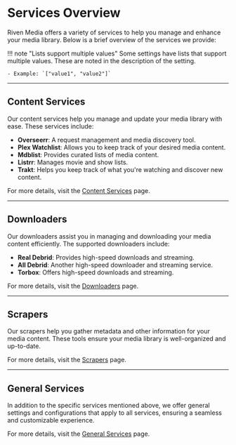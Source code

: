 # Services Overview

Riven Media offers a variety of services to help you manage and enhance your media library. Below is a brief overview of the services we provide:

!!! note "Lists support multiple values"
    Some settings have lists that support multiple values. These are noted in the description of the setting.

    - Example: `["value1", "value2"]`

---

## Content Services

Our content services help you manage and update your media library with ease. These services include:

- **Overseerr**: A request management and media discovery tool.
- **Plex Watchlist**: Allows you to keep track of your desired media content.
- **Mdblist**: Provides curated lists of media content.
- **Listrr**: Manages movie and show lists.
- **Trakt**: Helps you keep track of what you're watching and discover new content.

For more details, visit the [Content Services](content/index.md) page.

---

## Downloaders

Our downloaders assist you in managing and downloading your media content efficiently. The supported downloaders include:

- **Real Debrid**: Provides high-speed downloads and streaming.
- **All Debrid**: Another high-speed downloader and streaming service.
- **Torbox**: Offers high-speed downloads and streaming.

For more details, visit the [Downloaders](downloaders/index.md) page.

---

## Scrapers

Our scrapers help you gather metadata and other information for your media content. These tools ensure your media library is well-organized and up-to-date.

For more details, visit the [Scrapers](scrapers/index.md) page.

---

## General Services

In addition to the specific services mentioned above, we offer general settings and configurations that apply to all services, ensuring a seamless and customizable experience.

For more details, visit the [General Services](index.md) page.
